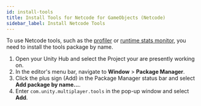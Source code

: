 ```yaml
---
id: install-tools
title: Install Tools for Netcode for GameObjects (Netcode)
sidebar_label: Install Netcode Tools
---
```


To use Netcode tools, such as the [profiler](profiler.md) or [runtime stats monitor](runtime-stats-monitor.md), you need to install the tools package by name.

1. Open your Unity Hub and select the Project your are presently working on.
2. In the editor's menu bar, navigate to **Window** > **Package Manager**.
3. Click the plus sign (Add) in the Package Manager status bar and select **Add package by name...**.
4. Enter `com.unity.multiplayer.tools` in the pop-up window and select **Add**.
